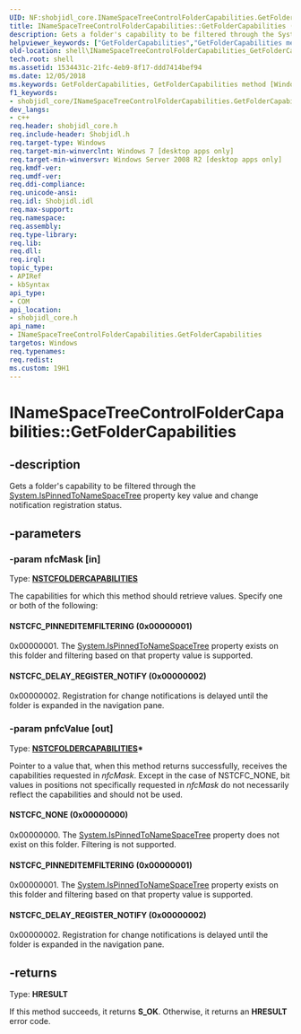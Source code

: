 ```yaml
---
UID: NF:shobjidl_core.INameSpaceTreeControlFolderCapabilities.GetFolderCapabilities
title: INameSpaceTreeControlFolderCapabilities::GetFolderCapabilities (shobjidl_core.h)
description: Gets a folder's capability to be filtered through the System.IsPinnedToNameSpaceTree property key value and change notification registration status.
helpviewer_keywords: ["GetFolderCapabilities","GetFolderCapabilities method [Windows Shell]","GetFolderCapabilities method [Windows Shell]","INameSpaceTreeControlFolderCapabilities interface","INameSpaceTreeControlFolderCapabilities interface [Windows Shell]","GetFolderCapabilities method","INameSpaceTreeControlFolderCapabilities.GetFolderCapabilities","INameSpaceTreeControlFolderCapabilities::GetFolderCapabilities","NSTCFC_DELAY_REGISTER_NOTIFY","NSTCFC_NONE","NSTCFC_PINNEDITEMFILTERING","_shell_INameSpaceTreeControlFolderCapabilities_GetFolderCapabilities","shell.INameSpaceTreeControlFolderCapabilities_GetFolderCapabilities","shobjidl_core/INameSpaceTreeControlFolderCapabilities::GetFolderCapabilities"]
old-location: shell\INameSpaceTreeControlFolderCapabilities_GetFolderCapabilities.htm
tech.root: shell
ms.assetid: 1534431c-21fc-4eb9-8f17-ddd7414bef94
ms.date: 12/05/2018
ms.keywords: GetFolderCapabilities, GetFolderCapabilities method [Windows Shell], GetFolderCapabilities method [Windows Shell],INameSpaceTreeControlFolderCapabilities interface, INameSpaceTreeControlFolderCapabilities interface [Windows Shell],GetFolderCapabilities method, INameSpaceTreeControlFolderCapabilities.GetFolderCapabilities, INameSpaceTreeControlFolderCapabilities::GetFolderCapabilities, NSTCFC_DELAY_REGISTER_NOTIFY, NSTCFC_NONE, NSTCFC_PINNEDITEMFILTERING, _shell_INameSpaceTreeControlFolderCapabilities_GetFolderCapabilities, shell.INameSpaceTreeControlFolderCapabilities_GetFolderCapabilities, shobjidl_core/INameSpaceTreeControlFolderCapabilities::GetFolderCapabilities
f1_keywords:
- shobjidl_core/INameSpaceTreeControlFolderCapabilities.GetFolderCapabilities
dev_langs:
- c++
req.header: shobjidl_core.h
req.include-header: Shobjidl.h
req.target-type: Windows
req.target-min-winverclnt: Windows 7 [desktop apps only]
req.target-min-winversvr: Windows Server 2008 R2 [desktop apps only]
req.kmdf-ver: 
req.umdf-ver: 
req.ddi-compliance: 
req.unicode-ansi: 
req.idl: Shobjidl.idl
req.max-support: 
req.namespace: 
req.assembly: 
req.type-library: 
req.lib: 
req.dll: 
req.irql: 
topic_type:
- APIRef
- kbSyntax
api_type:
- COM
api_location:
- shobjidl_core.h
api_name:
- INameSpaceTreeControlFolderCapabilities.GetFolderCapabilities
targetos: Windows
req.typenames: 
req.redist: 
ms.custom: 19H1
---
```


# INameSpaceTreeControlFolderCapabilities::GetFolderCapabilities


## -description


Gets a folder's capability to be filtered through the <a href="https://docs.microsoft.com/windows/desktop/properties/props-system-ispinnedtonamespacetree">System.IsPinnedToNameSpaceTree</a> property key value and change notification registration status.


## -parameters




### -param nfcMask [in]

Type: <b><a href="https://docs.microsoft.com/windows/desktop/api/shobjidl_core/ne-shobjidl_core-nstcfoldercapabilities">NSTCFOLDERCAPABILITIES</a></b>

The capabilities for which this method should retrieve values. Specify one or both of the following:



#### NSTCFC_PINNEDITEMFILTERING (0x00000001)

0x00000001. The <a href="https://docs.microsoft.com/windows/desktop/properties/props-system-ispinnedtonamespacetree">System.IsPinnedToNameSpaceTree</a> property exists on this folder and filtering based on that property value is supported.



#### NSTCFC_DELAY_REGISTER_NOTIFY (0x00000002)

0x00000002. Registration for change notifications is delayed until the folder is expanded in the navigation pane.


### -param pnfcValue [out]

Type: <b><a href="https://docs.microsoft.com/windows/desktop/api/shobjidl_core/ne-shobjidl_core-nstcfoldercapabilities">NSTCFOLDERCAPABILITIES</a>*</b>

Pointer to a value that, when this method returns successfully, receives the capabilities requested in <i>nfcMask</i>. Except in the case of NSTCFC_NONE, bit values in positions not specifically requested in <i>nfcMask</i> do not necessarily reflect the capabilities and should not be used.



#### NSTCFC_NONE (0x00000000)

0x00000000. The <a href="https://docs.microsoft.com/windows/desktop/properties/props-system-ispinnedtonamespacetree">System.IsPinnedToNameSpaceTree</a> property does not exist on this folder. Filtering is not supported.



#### NSTCFC_PINNEDITEMFILTERING (0x00000001)

0x00000001. The <a href="https://docs.microsoft.com/windows/desktop/properties/props-system-ispinnedtonamespacetree">System.IsPinnedToNameSpaceTree</a> property exists on this folder and filtering based on that property value is supported.



#### NSTCFC_DELAY_REGISTER_NOTIFY (0x00000002)

0x00000002. Registration for change notifications is delayed until the folder is expanded in the navigation pane.


## -returns



Type: <b>HRESULT</b>

If this method succeeds, it returns <b xmlns:loc="http://microsoft.com/wdcml/l10n">S_OK</b>. Otherwise, it returns an <b xmlns:loc="http://microsoft.com/wdcml/l10n">HRESULT</b> error code.



